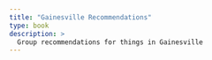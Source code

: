 ```yaml
---
title: "Gainesville Recommendations"
type: book
description: >
  Group recommendations for things in Gainesville
---
```

